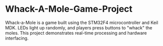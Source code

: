 # Whack-A-Mole-Game-Project
Whack-a-Mole is a game built using the  STM32F4 microcontroller and Keil MDK. LEDs light up randomly, and players press buttons to "whack" the moles. This project demonstrates real-time processing and hardware interfacing. 
